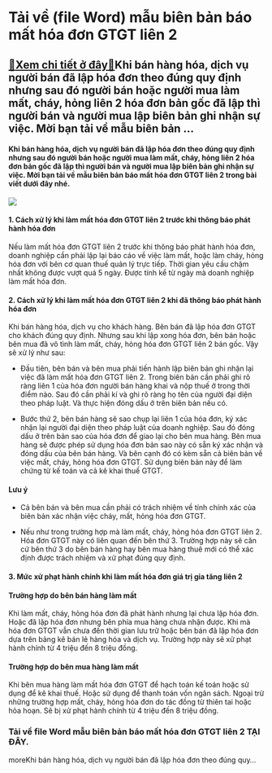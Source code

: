 Tải về (file Word) mẫu biên bản báo mất hóa đơn GTGT liên 2
===========================================================

[:gift:Xem chi tiết ở đây:gift:](https://hddtvn.com/tai-ve-file-word-mau-bien-ban-bao-mat-hoa-don-gtgt-lien-2/)Khi bán hàng hóa, dịch vụ người bán đã lập hóa đơn theo đúng quy định nhưng sau đó người bán hoặc người mua làm mất, cháy, hỏng liên 2 hóa đơn bản gốc đã lập thì người bán và người mua lập biên bản ghi nhận sự việc. Mời bạn tải về mẫu biên bản …
-----------------------------------------------------------------------------------------------------------------------------------------------------------------------------------------------------------------------------------------------------

#### Khi bán hàng hóa, dịch vụ người bán đã lập hóa đơn theo đúng quy định nhưng sau đó người bán hoặc người mua làm mất, cháy, hỏng liên 2 hóa đơn bản gốc đã lập thì người bán và người mua lập biên bản ghi nhận sự việc. Mời bạn tải về mẫu **biên bản báo mất hóa đơn GTGT liên 2 trong bài viết dưới đây nhé.**


![](https://hddtvn.com/wp-content/uploads/2021/01/RRU4tZD.png)


#### 1. Cách xử lý khi làm mất hóa đơn GTGT liên 2 trước khi thông báo phát hành hóa đơn


Nếu làm mất hóa đơn GTGT liên 2 trước khi thông báo phát hành hóa đơn, doanh nghiệp cần phải lập lại báo cáo về việc làm mất, hoặc làm cháy, hỏng hóa đơn với bên cơ quan thuế quản lý trực tiếp. Thời gian yêu cầu chậm nhất không được vượt quá 5 ngày. Được tính kể từ ngày mà doanh nghiệp làm mất hóa đơn.


#### 2. Cách xử lý khi làm mất hóa đơn GTGT liên 2 khi đã thông báo phát hành hóa đơn


Khi bán hàng hóa, dịch vụ cho khách hàng. Bên bán đã lập hóa đơn GTGT cho khách đúng quy định. Nhưng sau khi lập xong hóa đơn, bên bán hoặc bên mua đã vô tình làm mất, cháy, hỏng hóa đơn GTGT liên 2 bản gốc. Vậy sẽ xử lý như sau:




* Đầu tiên, bên bán và bên mua phải tiến hành lập biên bản ghi nhận lại việc đã làm mất hóa đơn GTGT liên 2. Trong biên bản cần phải ghi rõ ràng liên 1 của hóa đơn người bán hàng khai và nộp thuế ở trong thời điểm nào. Sau đó cần phải kí và ghi rõ ràng họ tên của người đại diện theo pháp luật. Và thực hiện đóng dấu ở trên biên bản nếu có.

* Bước thứ 2, bên bán hàng sẽ sao chụp lại liên 1 của hóa đơn, ký xác nhận lại người đại diện theo pháp luật của doanh nghiệp. Sau đó đóng dấu ở trên bản sao của hóa đơn để giao lại cho bên mua hàng. Bên mua hàng sẽ được phép sử dụng hóa đơn bản sao này có sẵn ký xác nhận và đóng dấu của bên bán hàng. Và bên cạnh đó có kèm sẵn cả biên bản về việc mất, cháy, hỏng hóa đơn GTGT. Sử dụng biên bản này để làm chứng từ kế toán và cả kê khai thuế GTGT.



#### Lưu ý




* Cả bên bán và bên mua cần phải có trách nhiệm về tính chính xác của biên bản xác nhận việc cháy, mất, hỏng hóa đơn GTGT.

* Nếu như trong trường hợp mà làm mất, cháy, hỏng hóa đơn GTGT liên 2. Hóa đơn GTGT này có liên quan đến bên thứ 3. Trường hợp này sẽ căn cứ bên thứ 3 do bên bán hàng hay bên mua hàng thuê mới có thể xác định được trách nhiệm và xử phạt đúng quy định.



#### 3. Mức xử phạt hành chính khi làm mất hóa đơn giá trị gia tăng liên 2


#### Trường hợp do bên bán hàng làm mất


Khi làm mất, cháy, hỏng hóa đơn đã phát hành nhưng lại chưa lập hóa đơn. Hoặc đã lập hóa đơn nhưng bên phía mua hàng chưa nhận được. Khi mà hóa đơn GTGT vẫn chưa đến thời gian lưu trữ hoặc bên bán đã lập hóa đơn dựa trên bảng kê bán lẻ hàng hóa và dịch vụ. Trường hợp này sẽ xử phạt hành chính từ 4 triệu đến 8 triệu đồng.


#### Trường hợp do bên mua hàng làm mất


Khi bên mua hàng làm mất hóa đơn GTGT để hạch toán kế toán hoặc sử dụng để kê khai thuế. Hoặc sử dụng để thanh toán vốn ngân sách. Ngoại trừ những trường hợp mất, cháy, hỏng hóa đơn do tác đồng từ thiên tai hoặc hỏa hoạn. Sẽ bị xử phạt hành chính từ 4 triệu đến 8 triệu đồng.


### Tải về file Word mẫu biên bản báo mất hóa đơn GTGT liên 2 **TẠI ĐÂY**.


moreKhi bán hàng hóa, dịch vụ người bán đã lập hóa đơn theo đúng quy…

